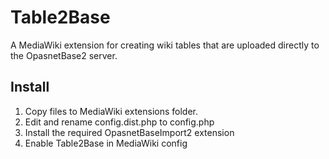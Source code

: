 # Table2Base

A MediaWiki extension for creating wiki tables that are uploaded directly to the OpasnetBase2 server. 

## Install

1. Copy files to MediaWiki extensions folder.
2. Edit and rename config.dist.php to config.php
3. Install the required OpasnetBaseImport2 extension
4. Enable Table2Base in MediaWiki config